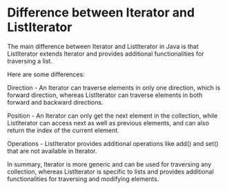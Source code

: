 # Difference between Iterator and ListIterator

The main difference between Iterator and ListIterator in Java is that ListIterator extends Iterator and 
provides additional functionalities for traversing a list.

Here are some differences:

Direction - An Iterator can traverse elements in only one direction, which is forward direction, 
whereas ListIterator can traverse elements in both forward and backward directions.

Position - An Iterator can only get the next element in the collection, while ListIterator can access next as well as previous elements,
and can also return the index of the current element.

Operations - ListIterator provides additional operations like add() and set() that are not available in Iterator.

In summary, Iterator is more generic and can be used for traversing any collection, 
whereas ListIterator is specific to lists and provides additional functionalities for traversing and modifying elements.
